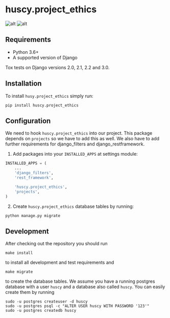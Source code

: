 huscy.project_ethics
======

![alt](https://img.shields.io/pypi/v/huscy-project-ethics.svg)
![alt](https://img.shields.io/pypi/pyversions/huscy-project-ethics.svg)



Requirements
------

- Python 3.6+
- A supported version of Django

Tox tests on Django versions 2.0, 2.1, 2.2 and 3.0.



Installation
------

To install `husy.project_ethics` simply run:
```
pip install huscy.project_ethics
```



Configuration
------

We need to hook `huscy.project_ethics` into our project.
This package depends on `projects` so we have to add this as well.
We also have to add further requirements for django_filters and django_restframework.

1. Add packages into your `INSTALLED_APPS` at settings module:

```python
INSTALLED_APPS = (
    ...
    'django_filters',
    'rest_framework',

    'huscy.project_ethics',
    'projects',
)
```

2. Create `huscy.project_ethics` database tables by running:

```
python manage.py migrate
```


Development
------

After checking out the repository you should run

```
make install
```

to install all development and test requirements and

```
make migrate
```

to create the database tables.
We assume you have a running postgres database with a user `huscy` and a database also called `huscy`.
You can easily create them by running

```
sudo -u postgres createuser -d huscy
sudo -u postgres psql -c "ALTER USER huscy WITH PASSWORD '123'"
sudo -u postgres createdb huscy
```
